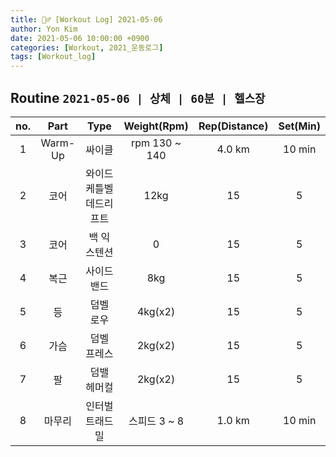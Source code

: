 ```yaml
---
title: 🏋️‍♂️ [Workout Log] 2021-05-06
author: Yon Kim
date: 2021-05-06 10:00:00 +0900
categories: [Workout, 2021_운동로그]
tags: [Workout_log]
---
```


## Routine `2021-05-06 | 상체 | 60분 | 헬스장` ##

|no.|Part|Type|Weight(Rpm)|Rep(Distance)|Set(Min)|
|:---:|:---:|:---:|:---:|:---:|:---:|
|1|Warm-Up|싸이클| rpm 130 ~ 140|4.0 km|10 min|
|2|코어|와이드 케틀벨 데드리프트|12kg|15|5|
|3|코어|백 익스텐션|0|15|5|
|4|복근|사이드 밴드|8kg|15|5|
|5|등|덤벨 로우|4kg(x2)|15|5|
|6|가슴|덤벨 프레스|2kg(x2)|15|5
|7|팔|덤밸 헤머컬|2kg(x2)|15|5|
|8|마무리|인터벌 트래드밀|스피드 3 ~ 8|1.0 km|10 min|



